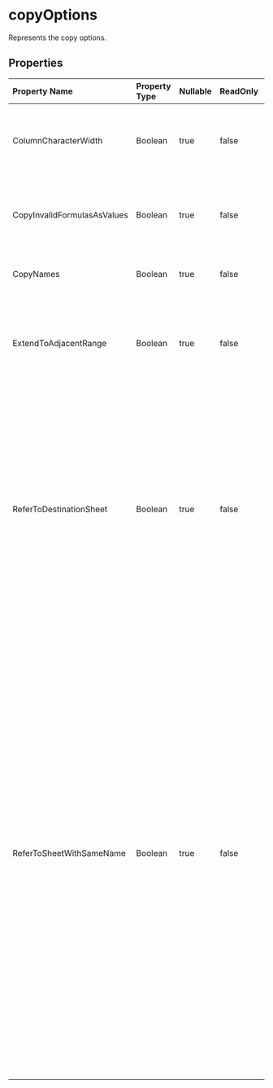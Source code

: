 # **copyOptions**

Represents the copy options. 

## **Properties**

| Property Name | Property Type | Nullable |  ReadOnly | DefaultValue | Description | 
| :- | :- | :- |:- |  :- | :- |
|ColumnCharacterWidth|Boolean|true|false |  |Indicates whether copying column width in unit of characters. |
|CopyInvalidFormulasAsValues|Boolean|true|false |  |If the formula is not valid for the dest destination, only copy values. |
|CopyNames|Boolean|true|false |  |Indicates whether copying the names. |
|ExtendToAdjacentRange|Boolean|true|false |  |Indicates whether extend ranges when copying the range to adjacent range. |
|ReferToDestinationSheet|Boolean|true|false |  |When copying the range in the same file and the chart refers to the source sheet,            False means the copied chart's data source will not be changed.            True means the copied chart's data source refers to the destination sheet. |
|ReferToSheetWithSameName|Boolean|true|false |  |In ms excel, when copying formulas which refer to other worksheets while copying a worksheet to another one,            the copied formulas should refer to source workbook.            However, for some situations user may need the copied formulas refer to worksheets with the same name            in the same workbook, such as when those worksheets have been copied before this copy operation,            then this property should be kept as true. |

